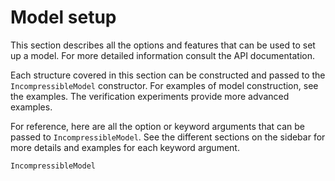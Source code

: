 # Model setup

This section describes all the options and features that can be used to set up a model. For more detailed information
consult the API documentation.

Each structure covered in this section can be constructed and passed to the `IncompressibleModel` constructor. For
examples of model construction, see the examples. The verification experiments provide more advanced examples.

For reference, here are all the option or keyword arguments that can be passed to `IncompressibleModel`. See the
different sections on the sidebar for more details and examples for each keyword argument.

```@docs
IncompressibleModel
```
